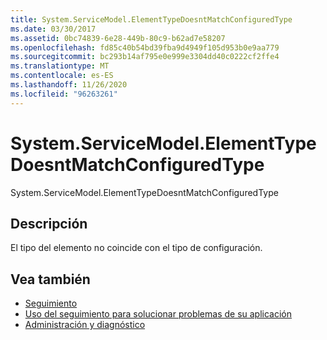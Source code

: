 ```yaml
---
title: System.ServiceModel.ElementTypeDoesntMatchConfiguredType
ms.date: 03/30/2017
ms.assetid: 0bc74839-6e28-449b-80c9-b62ad7e58207
ms.openlocfilehash: fd85c40b54bd39fba9d4949f105d953b0e9aa779
ms.sourcegitcommit: bc293b14af795e0e999e3304dd40c0222cf2ffe4
ms.translationtype: MT
ms.contentlocale: es-ES
ms.lasthandoff: 11/26/2020
ms.locfileid: "96263261"
---
```

# <a name="systemservicemodelelementtypedoesntmatchconfiguredtype"></a>System.ServiceModel.ElementTypeDoesntMatchConfiguredType

System.ServiceModel.ElementTypeDoesntMatchConfiguredType  
  
## <a name="description"></a>Descripción  

 El tipo del elemento no coincide con el tipo de configuración.  
  
## <a name="see-also"></a>Vea también

- [Seguimiento](index.md)
- [Uso del seguimiento para solucionar problemas de su aplicación](using-tracing-to-troubleshoot-your-application.md)
- [Administración y diagnóstico](../index.md)

